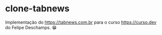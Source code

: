 # clone-tabnews
Implementação do https://tabnews.com.br para o curso https://curso.dev do Felipe Deschamps. 😁
